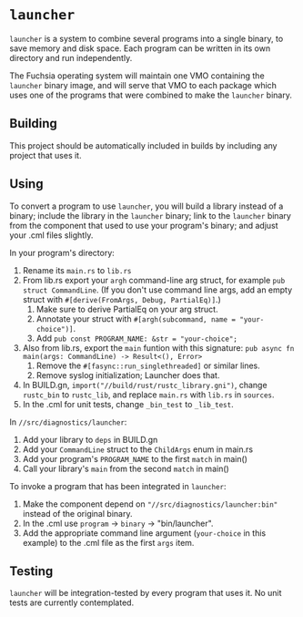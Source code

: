 # `launcher`

`launcher` is a system to combine several programs into a single binary, to
save memory and disk space. Each program can be written in its own directory
and run independently.

The Fuchsia operating system will maintain one VMO containing the `launcher`
binary image, and will serve that VMO to each package which uses one of the
programs that were combined to make the `launcher` binary.

## Building

This project should be automatically included in builds by including any
project that uses it.

## Using

To convert a program to use `launcher`, you will build a library instead of a
binary; include the library in the `launcher` binary; link to the `launcher`
binary from the component that used to use your program's binary; and adjust
your .cml files slightly.

In your program's directory:

1. Rename its `main.rs` to `lib.rs`
1. From lib.rs export your `argh` command-line arg struct, for example
`pub struct CommandLine`. (If you don't use command line args, add an
empty struct with `#[derive(FromArgs, Debug, PartialEq)]`.)
    1. Make sure to derive PartialEq on your arg struct.
    1. Annotate your struct with `#[argh(subcommand, name = "your-choice")]`.
    1. Add `pub const PROGRAM_NAME: &str = "your-choice";`
1. Also from lib.rs, export the `main` funtion with this signature:
`pub async fn main(args: CommandLine) -> Result<(), Error>`
    1. Remove the `#[fasync::run_singlethreaded]` or similar lines.
    1. Remove syslog initialization; Launcher does that.
1. In BUILD.gn, `import("//build/rust/rustc_library.gni")`, change
`rustc_bin` to `rustc_lib`, and replace `main.rs` with `lib.rs` in `sources`.
1. In the .cml for unit tests, change `_bin_test` to `_lib_test`.

In `//src/diagnostics/launcher`:

1. Add your library to `deps` in BUILD.gn
1. Add your `CommandLine` struct to the `ChildArgs` enum in main.rs
1. Add your program's `PROGRAM_NAME` to the first `match` in main()
1. Call your library's `main` from the second `match` in main()

To invoke a program that has been integrated in `launcher`:

1. Make the component depend on `"//src/diagnostics/launcher:bin"` instead of
the original binary.
1. In the .cml use `program` -> `binary` -> "bin/launcher".
1. Add the appropriate command line argument (`your-choice` in this example) to
the .cml file as the first `args` item.

## Testing

`launcher` will be integration-tested by every program that uses it.
No unit tests are currently contemplated.
